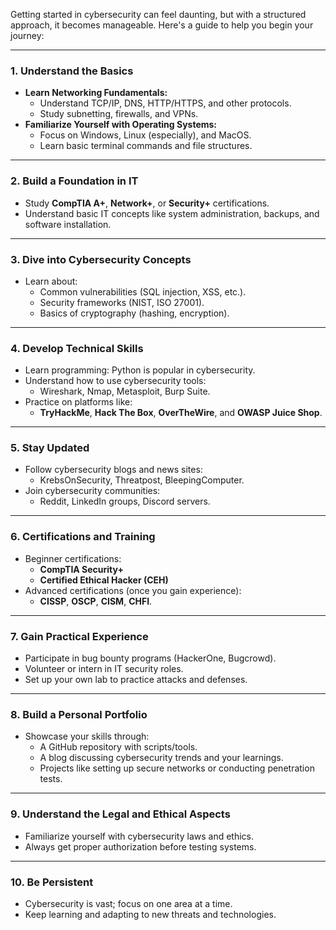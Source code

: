 Getting started in cybersecurity can feel daunting, but with a structured approach, it becomes manageable. Here's a guide to help you begin your journey:

---

### 1. **Understand the Basics**
   - **Learn Networking Fundamentals:**
     - Understand TCP/IP, DNS, HTTP/HTTPS, and other protocols.
     - Study subnetting, firewalls, and VPNs.
   - **Familiarize Yourself with Operating Systems:**
     - Focus on Windows, Linux (especially), and MacOS.
     - Learn basic terminal commands and file structures.

---

### 2. **Build a Foundation in IT**
   - Study **CompTIA A+**, **Network+**, or **Security+** certifications.
   - Understand basic IT concepts like system administration, backups, and software installation.

---

### 3. **Dive into Cybersecurity Concepts**
   - Learn about:
     - Common vulnerabilities (SQL injection, XSS, etc.).
     - Security frameworks (NIST, ISO 27001).
     - Basics of cryptography (hashing, encryption).

---

### 4. **Develop Technical Skills**
   - Learn programming: Python is popular in cybersecurity.
   - Understand how to use cybersecurity tools:
     - Wireshark, Nmap, Metasploit, Burp Suite.
   - Practice on platforms like:
     - **TryHackMe**, **Hack The Box**, **OverTheWire**, and **OWASP Juice Shop**.

---

### 5. **Stay Updated**
   - Follow cybersecurity blogs and news sites:
     - KrebsOnSecurity, Threatpost, BleepingComputer.
   - Join cybersecurity communities:
     - Reddit, LinkedIn groups, Discord servers.

---

### 6. **Certifications and Training**
   - Beginner certifications:
     - **CompTIA Security+**
     - **Certified Ethical Hacker (CEH)**
   - Advanced certifications (once you gain experience):
     - **CISSP**, **OSCP**, **CISM**, **CHFI**.

---

### 7. **Gain Practical Experience**
   - Participate in bug bounty programs (HackerOne, Bugcrowd).
   - Volunteer or intern in IT security roles.
   - Set up your own lab to practice attacks and defenses.

---

### 8. **Build a Personal Portfolio**
   - Showcase your skills through:
     - A GitHub repository with scripts/tools.
     - A blog discussing cybersecurity trends and your learnings.
     - Projects like setting up secure networks or conducting penetration tests.

---

### 9. **Understand the Legal and Ethical Aspects**
   - Familiarize yourself with cybersecurity laws and ethics.
   - Always get proper authorization before testing systems.

---

### 10. **Be Persistent**
   - Cybersecurity is vast; focus on one area at a time.
   - Keep learning and adapting to new threats and technologies.
